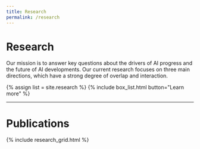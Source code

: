 ```yaml
---
title: Research
permalink: /research
---
```


# Research
Our mission is to answer key questions about the drivers of AI progress and the future of AI developments. Our current research focuses on three main directions, which have a strong degree of overlap and interaction. 

{% assign list = site.research %}
{% include box_list.html button="Learn more" %}

---

# Publications

{% include research_grid.html %}

